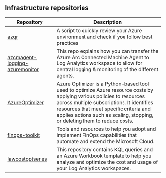 ## Infrastructure repositories
| Repository | Description |
|------------------|-------------|
| [azqr](https://github.com/Azure/azqr) | A script to quickly review your Azure environment and check if you follow best practices |
| [azcmagent-logging-azuremonitor](https://github.com/claestom/azcmagent-logging-azuremonitor) | This repo explains how you can transfer the Azure Arc Connected Machine Agent to Log Analytics workspace to allow for central logging & monitoring of the different agents. |
| [AzureOptimizer](https://github.com/jamelachahbar/AzureOptimizer) | Azure Optimizer is a Python-based tool used to optimize Azure resource costs by applying various policies to resources across multiple subscriptions. It identifies resources that meet specific criteria and applies actions such as scaling, stopping, or deleting them to reduce costs. |
| [finops-toolkit](https://github.com/microsoft/finops-toolkit) | Tools and resources to help you adopt and implement FinOps capabilities that automate and extend the Microsoft Cloud. |
| [lawcostoptseries](https://github.com/claestom/lawcostoptseries) | This repository contains KQL queries and an Azure Workbook template to help you analyze and optimize the cost and usage of your Log Analytics workspaces. |

